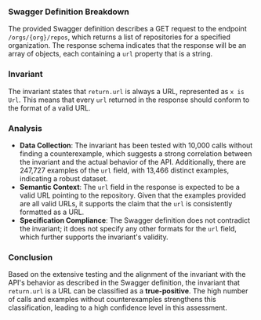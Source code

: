 ### Swagger Definition Breakdown
The provided Swagger definition describes a GET request to the endpoint `/orgs/{org}/repos`, which returns a list of repositories for a specified organization. The response schema indicates that the response will be an array of objects, each containing a `url` property that is a string.

### Invariant
The invariant states that `return.url` is always a URL, represented as `x is Url`. This means that every `url` returned in the response should conform to the format of a valid URL.

### Analysis
- **Data Collection**: The invariant has been tested with 10,000 calls without finding a counterexample, which suggests a strong correlation between the invariant and the actual behavior of the API. Additionally, there are 247,727 examples of the `url` field, with 13,466 distinct examples, indicating a robust dataset.
- **Semantic Context**: The `url` field in the response is expected to be a valid URL pointing to the repository. Given that the examples provided are all valid URLs, it supports the claim that the `url` is consistently formatted as a URL.
- **Specification Compliance**: The Swagger definition does not contradict the invariant; it does not specify any other formats for the `url` field, which further supports the invariant's validity.

### Conclusion
Based on the extensive testing and the alignment of the invariant with the API's behavior as described in the Swagger definition, the invariant that `return.url` is a URL can be classified as a **true-positive**. The high number of calls and examples without counterexamples strengthens this classification, leading to a high confidence level in this assessment.
